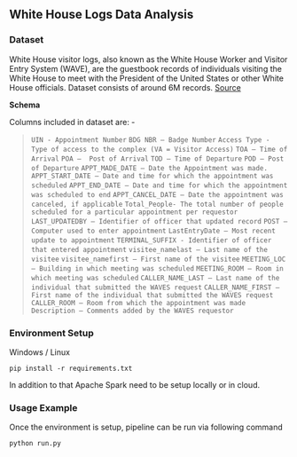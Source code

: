 ## White House Logs Data Analysis

### Dataset

White House visitor logs, also known as the White House Worker and Visitor Entry System (WAVE), are the guestbook records of individuals visiting the White House to meet with the President of the United States or other White House officials. Dataset consists of around 6M records. [Source](https://obamawhitehouse.archives.gov/briefing-room/disclosures/visitor-records) 

**Schema**

Columns included in dataset are: -

> `UIN - Appointment Number` 
> `BDG NBR – Badge Number`
> `Access Type - Type of access to the complex (VA = Visitor Access)`
> `TOA – Time of Arrival`
> `POA –  Post of Arrival`
> `TOD – Time of Departure` 
> `POD – Post of Departure`
> `APPT_MADE_DATE – Date the Appointment was made.`
> `APPT_START_DATE – Date and time for which the appointment was scheduled`
> `APPT_END_DATE – Date and time for which the appointment was scheduled to end`
> `APPT_CANCEL_DATE – Date the appointment was canceled, if applicable`
> `Total_People- The total number of people scheduled for a particular appointment per requestor`
> `LAST_UPDATEDBY – Identifier of officer that updated record`
> `POST – Computer used to enter appointment`
> `LastEntryDate – Most recent update to appointment`
> `TERMINAL_SUFFIX - Identifier of officer that entered appointment`
> `visitee_namelast – Last name of the visitee`
> `visitee_namefirst – First name of the visitee`
> `MEETING_LOC – Building in which meeting was scheduled`
> `MEETING_ROOM – Room in which meeting was scheduled`
> `CALLER_NAME_LAST – Last name of the individual that submitted the WAVES request`
> `CALLER_NAME_FIRST – First name of the individual that submitted the WAVES request`
> `CALLER_ROOM – Room from which the appointment was made` 
> `Description – Comments added by the WAVES requestor`

### Environment Setup

Windows / Linux

```shell
pip install -r requirements.txt
```

In addition to that Apache Spark need to be setup locally or in cloud. 

### Usage Example

Once the environment is setup, pipeline can be run via following command

```shell
python run.py
```
